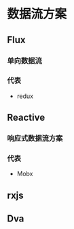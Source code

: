 # 数据流方案

## Flux

### 单向数据流

### 代表

- redux

## Reactive

### 响应式数据流方案

### 代表

- Mobx

## rxjs

## Dva

